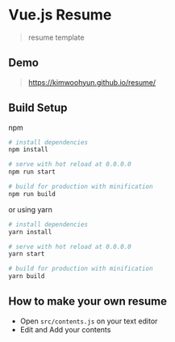# Vue.js Resume

> resume template

## Demo
> https://kimwoohyun.github.io/resume/

## Build Setup

npm
``` bash
# install dependencies
npm install

# serve with hot reload at 0.0.0.0
npm run start

# build for production with minification
npm run build

```
or using yarn
``` bash
# install dependencies
yarn install

# serve with hot reload at 0.0.0.0
yarn start

# build for production with minification
yarn build

```

## How to make your own resume
- Open `src/contents.js` on your text editor
- Edit and Add your contents